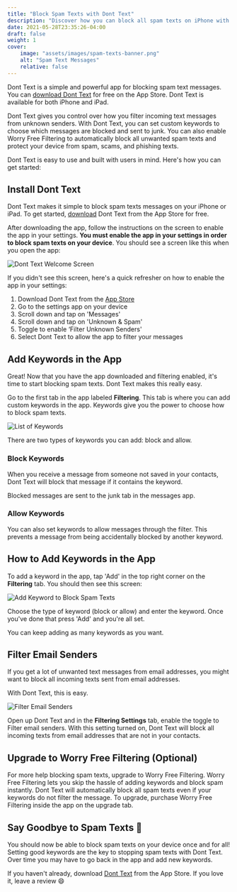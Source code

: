 ```yaml
---
title: "Block Spam Texts with Dont Text"
description: "Discover how you can block all spam texts on iPhone with the free Dont Text app."
date: 2021-05-28T23:35:26-04:00
draft: false
weight: 1
cover:
    image: "assets/images/spam-texts-banner.png"
    alt: "Spam Text Messages"
    relative: false 
---
```


Dont Text is a simple and powerful app for blocking spam text messages. You can [download Dont Text](https://apps.apple.com/us/app/dont-text/id1540836811) for free on the App Store. Dont Text is available for both iPhone and iPad. 

Dont Text gives you control over how you filter incoming text messages from unknown senders. With Dont Text, you can set custom keywords to choose which messages are blocked and sent to junk. You can also enable Worry Free Filtering to automatically block all unwanted spam texts and protect your device from spam, scams, and phishing texts. 

Dont Text is easy to use and built with users in mind. Here's how you can get started:

## Install Dont Text
Dont Text makes it simple to block spam texts messages on your iPhone or iPad. To get started,  [download](https://apps.apple.com/us/app/dont-text/id1540836811/) Dont Text from the App Store for free.

After downloading the app, follow the instructions on the screen to enable the app in your settings. **You must enable the app in your settings in order to block spam texts on your device**. You should see a screen like this when you open the app:

![Dont Text Welcome Screen](/assets/images/welcomeScreen.png#center "Dont Text Welcome Screen")

If you didn't see this screen, here's a quick refresher on how to enable the app in your settings:

1.  Download Dont Text from the [App Store](https://apps.apple.com/us/app/dont-text/id1540836811/)
2.  Go to the settings app on your device
3.  Scroll down and tap on 'Messages'
4.  Scroll down and tap on 'Unknown & Spam'
5. Toggle to enable ‘Filter Unknown Senders'
6.  Select Dont Text to allow the app to filter your messages

## Add Keywords in the App
Great! Now that you have the app downloaded and filtering enabled, it's time to start blocking spam texts. Dont Text makes this really easy.

Go to the first tab in the app labeled **Filtering**. This tab is where you can add custom keywords in the app. Keywords give you the power to choose how to block spam texts.

![List of Keywords](/assets/images/blockList.png#center "List of Keywords")

There are two types of keywords you can add: block and allow.

### Block Keywords
When you receive a message from someone not saved in your contacts, Dont Text will block that message if it contains the keyword.

Blocked messages are sent to the junk tab in the messages app.

### Allow Keywords
You can also set keywords to allow messages through the filter. This prevents a message from being accidentally blocked by another keyword.

## How to Add Keywords in the App
To add a keyword in the app, tap 'Add' in the top right corner on the **Filtering** tab. You should then see this screen:

![Add Keyword to Block Spam Texts](/assets/images/addKeyword.png#center "Add Keyword to Block Spam Texts")

Choose the type of keyword (block or allow) and enter the keyword. Once you've done that press 'Add' and you're all set.

You can keep adding as many keywords as you want.

## Filter Email Senders

If you get a lot of unwanted text messages from email addresses, you might want to block all incoming texts sent from email addresses.

With Dont Text, this is easy.

![Filter Email Senders](/assets/images/filter-email-senders.png#center "Filter Email Senders")

Open up Dont Text and in the **Filtering Settings** tab, enable the toggle to Filter email senders. With this setting turned on, Dont Text will block all incoming texts from email addresses that are not in your contacts.

## Upgrade to Worry Free Filtering (Optional)
For more help blocking spam texts, upgrade to Worry Free Filtering. Worry Free Filtering lets you skip the hassle of adding keywords and block spam instantly. Dont Text will automatically block all spam texts even if your keywords do not filter the message. To upgrade, purchase Worry Free Filtering inside the app on the upgrade tab.

## Say Goodbye to Spam Texts :wave:
You should now be able to block spam texts on your device once and for all! Setting good keywords are the key to stopping spam texts with Dont Text. Over time you may have to go back in the app and add new keywords.

If you haven't already, download [Dont Text](https://apps.apple.com/us/app/dont-text/id1540836811/) from the App Store. If you love it, leave a review :smile:
